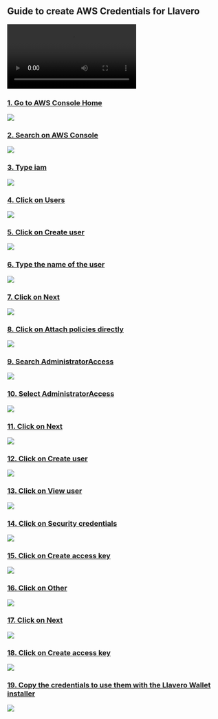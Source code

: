 ## Guide to create AWS Credentials for Llavero


<video controls=""><source src="https://dubble.so/media/video/77cab964-9a5d-473c-8225-f0f1133c9d10" type="video/mp4"></video>

### [1\. Go to AWS Console Home](https://us-east-1.console.aws.amazon.com/console/home?nc2=h_ct&src=header-signin&region=us-east-1)

![](https://dubble-prod-01.s3.amazonaws.com/assets/d115a480-a6e5-4af2-b6fa-187c2928f980.png?0)

### [2\. Search on AWS Console](https://us-east-1.console.aws.amazon.com/console/home?nc2=h_ct&src=header-signin&region=us-east-1)

![](https://d3q7ie80jbiqey.cloudfront.net/media/image/zoom/e3697913-fe5e-486d-8840-5f20f3eeedb0/2.5/7.7387231979927/0.47303689687796?0)

### [3\. Type iam](https://us-east-1.console.aws.amazon.com/console/home?nc2=h_ct&src=header-signin&region=us-east-1)

![](https://d3q7ie80jbiqey.cloudfront.net/media/image/zoom/eec28ece-0a62-46e1-8a74-dc261d5e0a48/2.5/7.7387231979927/0.47303689687796?0)

### [4\. Click on Users](https://us-east-1.console.aws.amazon.com/console/home?nc2=h_ct&src=header-signin&region=us-east-1)

![](https://d3q7ie80jbiqey.cloudfront.net/media/image/zoom/00ea8539-192d-4293-b370-6777c09a44e6/2.5/22.943159785584/23.60454115421?0)

### [5\. Click on Create user](https://us-east-1.console.aws.amazon.com/iamv2/home?region=us-east-1#/users)

![](https://d3q7ie80jbiqey.cloudfront.net/media/image/zoom/d17f1ec1-d7c3-47bc-8d72-bd20c3223254/2.5/94.479927007299/16.319772942289?0)

### [6\. Type the name of the user](https://us-east-1.console.aws.amazon.com/iamv2/home?region=us-east-1#/users/create)

![](https://d3q7ie80jbiqey.cloudfront.net/media/image/zoom/b13860be-49fa-4aaf-9f4a-b6e62e1e69a3/1.2138389366693/46.51003649635/29.139072847682?0)

### [7\. Click on Next](https://us-east-1.console.aws.amazon.com/iamv2/home?region=us-east-1#/users/create)

![](https://d3q7ie80jbiqey.cloudfront.net/media/image/zoom/b83047ec-4e45-45ff-b5f9-f47734bdfabe/2.5/96.350364963504/51.466414380322?0)

### [8\. Click on Attach policies directly](https://us-east-1.console.aws.amazon.com/iamv2/home?region=us-east-1#/users/create)

![](https://d3q7ie80jbiqey.cloudfront.net/media/image/zoom/cee24d9b-b1db-4a8d-8830-059b6884c379/2.5/71.425923813869/29.233680227058?0)

### [9\. Search AdministratorAccess](https://us-east-1.console.aws.amazon.com/iamv2/home?region=us-east-1#/users/create)

![](https://d3q7ie80jbiqey.cloudfront.net/media/image/zoom/365f3819-902c-468c-bdee-d64a25908c15/2.3653594771242/34.785583941606/50.898770104068?0)

### [10\. Select AdministratorAccess](https://us-east-1.console.aws.amazon.com/iamv2/home?region=us-east-1#/users/create)

![](https://d3q7ie80jbiqey.cloudfront.net/media/image/zoom/18268f98-a68d-4fa9-a7fe-b3302e1f1e5a/2.5/17.335766423358/60.454115421003?0)

### [11\. Click on Next](https://us-east-1.console.aws.amazon.com/iamv2/home?region=us-east-1#/users/create)

![](https://d3q7ie80jbiqey.cloudfront.net/media/image/zoom/00ac5d37-a685-4929-a8ce-86d195913323/2.5/94.70802919708/94.607379375591?0)

### [12\. Click on Create user](https://us-east-1.console.aws.amazon.com/iamv2/home?region=us-east-1#/users/create)

![](https://d3q7ie80jbiqey.cloudfront.net/media/image/zoom/94c02e71-5975-4580-b81f-2a52e9ff5ea3/2.5/95.392335766423/76.300851466414?0)

### [13\. Click on View user](https://us-east-1.console.aws.amazon.com/iamv2/home?region=us-east-1#/users)

![](https://d3q7ie80jbiqey.cloudfront.net/media/image/zoom/e8cf09bb-d372-44db-90e2-4c3a216da4ec/2.5/94.753649635036/8.6565752128666?0)

### [14\. Click on Security credentials](https://us-east-1.console.aws.amazon.com/iamv2/home?region=us-east-1#/users/details/llavero-installer?section=permissions)

![](https://d3q7ie80jbiqey.cloudfront.net/media/image/zoom/30a2ced8-9d06-427e-81a1-4269117a3b0a/2.5/27.490234375/41.154210028382?0)

### [15\. Click on Create access key](https://us-east-1.console.aws.amazon.com/iamv2/home?region=us-east-1#/users/details/llavero-installer?section=security_credentials)

![](https://d3q7ie80jbiqey.cloudfront.net/media/image/zoom/e376c519-84bd-487b-b946-75aafd3be894/2.5/58.771598426095/68.401135288553?0)

### [16\. Click on Other](https://us-east-1.console.aws.amazon.com/iamv2/home?region=us-east-1#/users/details/llavero-installer/create-access-key)

![](https://d3q7ie80jbiqey.cloudfront.net/media/image/zoom/497027bd-0113-46d5-bd9c-03554b803e4c/2.5/18.75/65.468306527909?0)

### [17\. Click on Next](https://us-east-1.console.aws.amazon.com/iamv2/home?region=us-east-1#/users/details/llavero-installer/create-access-key)

![](https://d3q7ie80jbiqey.cloudfront.net/media/image/zoom/54d683a2-2205-4b14-a7bb-8e9c7f84fe95/2.5/80.177919708029/95.648060548723?0)

### [18\. Click on Create access key](https://us-east-1.console.aws.amazon.com/iamv2/home?region=us-east-1#/users/details/llavero-installer/create-access-key)

![](https://d3q7ie80jbiqey.cloudfront.net/media/image/zoom/3501a37a-62eb-405d-bc5f-39673dda6384/2.5/80.748175182482/34.910122989593?0)

### [19\. Copy the credentials to use them with the Llavero Wallet installer](https://us-east-1.console.aws.amazon.com/iamv2/home?region=us-east-1#/users/details/llavero-installer/create-access-key)

![](https://d3q7ie80jbiqey.cloudfront.net/media/image/zoom/ab66c8a4-1e9a-47aa-92ab-db19c5d2897f/2.5/45.788306911496/37.13339640492?0)